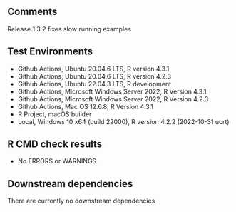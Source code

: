 ## Comments
Release 1.3.2 fixes slow running examples 

## Test Environments
- Github Actions, Ubuntu 20.04.6 LTS, R version 4.3.1
- Github Actions, Ubuntu 20.04.6 LTS, R version 4.2.3
- Github Actions, Ubuntu 22.04.3 LTS, R development
- Github Actions, Microsoft Windows Server 2022, R Version 4.3.1
- Github Actions, Microsoft Windows Server 2022, R Version 4.2.3
- Github Actions, Mac OS 12.6.8, R Version 4.3.1
- R Project, macOS builder
- Local, Windows 10 x64 (build 22000), R version 4.2.2 (2022-10-31 ucrt)

## R CMD check results
- No ERRORS or WARNINGS

## Downstream dependencies
There are currently no downstream dependencies

